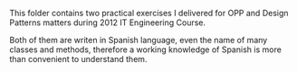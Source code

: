 This folder contains two practical exercises I delivered for OPP and Design Patterns matters during 2012 IT Engineering Course.

Both of them are writen in Spanish language, even the name of many classes and methods, therefore a working knowledge of Spanish is more than convenient to understand them.
